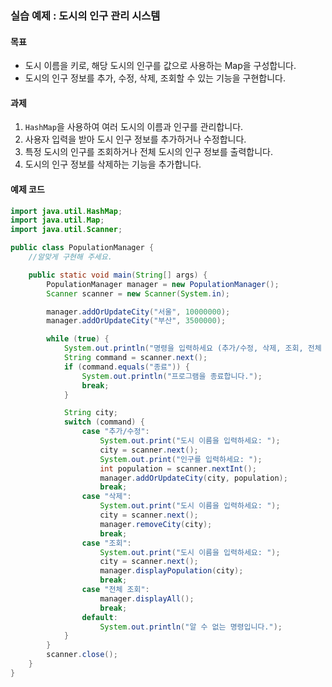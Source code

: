 ### 실습 예제 : 도시의 인구 관리 시스템

#### 목표
- 도시 이름을 키로, 해당 도시의 인구를 값으로 사용하는 Map을 구성합니다.
- 도시의 인구 정보를 추가, 수정, 삭제, 조회할 수 있는 기능을 구현합니다.

#### 과제
1. `HashMap`을 사용하여 여러 도시의 이름과 인구를 관리합니다.
2. 사용자 입력을 받아 도시 인구 정보를 추가하거나 수정합니다.
3. 특정 도시의 인구를 조회하거나 전체 도시의 인구 정보를 출력합니다.
4. 도시의 인구 정보를 삭제하는 기능을 추가합니다.

#### 예제 코드

```java
import java.util.HashMap;
import java.util.Map;
import java.util.Scanner;

public class PopulationManager {
    //알맞게 구현해 주세요.

    public static void main(String[] args) {
        PopulationManager manager = new PopulationManager();
        Scanner scanner = new Scanner(System.in);

        manager.addOrUpdateCity("서울", 10000000);
        manager.addOrUpdateCity("부산", 3500000);

        while (true) {
            System.out.println("명령을 입력하세요 (추가/수정, 삭제, 조회, 전체 조회, 종료): ");
            String command = scanner.next();
            if (command.equals("종료")) {
                System.out.println("프로그램을 종료합니다.");
                break;
            }

            String city;
            switch (command) {
                case "추가/수정":
                    System.out.print("도시 이름을 입력하세요: ");
                    city = scanner.next();
                    System.out.print("인구를 입력하세요: ");
                    int population = scanner.nextInt();
                    manager.addOrUpdateCity(city, population);
                    break;
                case "삭제":
                    System.out.print("도시 이름을 입력하세요: ");
                    city = scanner.next();
                    manager.removeCity(city);
                    break;
                case "조회":
                    System.out.print("도시 이름을 입력하세요: ");
                    city = scanner.next();
                    manager.displayPopulation(city);
                    break;
                case "전체 조회":
                    manager.displayAll();
                    break;
                default:
                    System.out.println("알 수 없는 명령입니다.");
            }
        }
        scanner.close();
    }
}
```